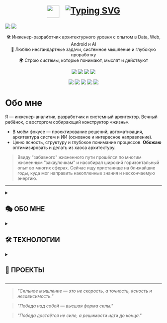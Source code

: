 <h1 align="center"><img src="https://raw.githubusercontent.com/JayantGoel001/JayantGoel001/refs/heads/master/GIF/Hi.gif" width="40px" hight="40px" style="vertical-align:top; margin-right:20px;"/></a><a href="https://git.io/typing-svg"><img src="https://readme-typing-svg.demolab.com?font=Fira+Code&weight=600&size=27&duration=2500&pause=4000&color=F73231&center=true&vCenter=true&height=40&lines=%D0%9F%D1%80%D0%B8%D0%B2%D0%B5%D1%82!+%D0%AF+-+%D0%92%D0%BB%D0%B0%D0%B4%D0%B8%D1%81%D0%BB%D0%B0%D0%B2;%D0%9F%D1%80%D0%B8%D0%B2%D0%B5%D1%82!+%D0%AF+-+What+Is+Love+" alt="Typing SVG" /></a></h1>


<p align="left">
  <a href="mailto:vkuvalin@yandex.ru"><img src="https://img.shields.io/badge/Email-vkuvalin@yandex.ru-dbc72a?style=flat&logo=gmail"/></a>
  <a href="https://t.me/steppz"><img src="https://img.shields.io/badge/Telegram-@Steppz-446b93?style=flat&logo=telegram"/></a>
</p>

<p align="center"">
  🛠 Инженер-разработчик архитектурного уровня с опытом в Data, Web, Android и AI<br/>
  🧩 Люблю нестандартные задачи, системное мышление и глубокую проработку<br/>
  🌍 Строю системы, которые понимают, мыслят и действуют
</p>


<p align="center">
	<img src="https://img.shields.io/badge/Android-Kotlin-6843d4?style=for-the-badge&logo=kotlin"/>
	<img src="https://img.shields.io/badge/AI-GPT-823636?style=for-the-badge&logo=OpenAI"/>
	<img src="https://img.shields.io/badge/Backend-Python-3776ab?style=for-the-badge&logo=python"/>
	<img src="https://img.shields.io/badge/WEB-231d1d?style=for-the-badge&logo=html5&logoColor=orange" />
</p>

<p align="center">
  <img src="https://img.shields.io/badge/🕌 ARCHITECTURE-a23f2d" />
  <img src="https://img.shields.io/badge/🧩 LOGIC--FIRST-032f3e" />
  <img src="https://img.shields.io/badge/🎨 SYSTEM DESIGN-0d1117" />
  <img src="https://img.shields.io/badge/✍️ AI MENTOR-50974f" />
  <img src="https://img.shields.io/badge/🧠 COGNITIVE-582e88" />
</p>



# Обо мне

Я — инженер-аналитик, разработчик и системный архитектор. Вечный ребёнок, с восторгом собирающий конструктор «жизнь».
- В моём фокусе — проектирование решений, автоматизация, архитектура систем и ИИ (основное и интересное направление).  
- Ценю ясность, структуру и глубокое понимание процессов. **Обожаю** оптимизировать и делать из хаоса архитектуру.

> Ввиду "забавного" жизненного пути прошёлся по многим жизненным "закаулочкам" и насобирал широкий горизонтальный опыт во многих сферах.
> Сейчас ищу пристанище на ближайшие годы, куда мог направить накопленные знания и нескончаемую энергию.

---
<details><summary><h2>🎭 ОБО МНЕ</h2></summary>
  <br>
  
  - Разрабатывал сложные enterprise-решения в ВТБ: архитектура, автоматизация, data pipeline'ы
  - Обучался Android-разработке (Kotlin, Jetpack Compose, MVVM, Firebase и др.)
  - Создал **Analyst Machine** — адаптивную мета-когнитивную надстройку над GPT с многуровневой логикой.
  - Люблю нестандартные задачи, системное мышление и глубокую проработку

  > Откуда-то набрался креативности, что по ночам мучает: мозг требует инноваций и оптимизировать что-нибудь - обожаю!   
  > В жизни успел повлиять и поковыряться во всём, что попадало в поле зрения :)

---
</details><details><summary><h2>🛠️ ТЕХНОЛОГИИ</h2></summary>
  
  - **Backend & Data:**  
    `Python`, `SQL`, `PostgreSQL`, `Django`, `Airflow`, `REST API`

  - **Frontend & Web:**  
    `HTML5`, `CSS3`, `JavaScript`, `Django templates`

  - **Android:**  
    `Kotlin`, `Jetpack Compose`, `Android SDK`, `Android Jetpack`, `Clean Architecture`,  
    `MVVM`, `Room`, `Retrofit`, `LiveData`, `Flows`, `Firebase`, `Dagger 2`,  
    `Navigation`, `Animations`, `Services`, `Broadcast Receivers`, `Content Providers`

  - **AI & Cognitive Systems:**  
    `GPT-4`, `Prompt Engineering`, `Cognitive Architecture`, `meta-reasoning`, `logic-first design`, `Markdown`

  - **Automation & Tools:**  
    `Bash`, `PowerShell`, `AutoHotkey`, `Git`, `Swagger`, `Grafana`, `OpenShift`

  - **Web Automation & Scripting:**  
    `urllib`, `http.cookiejar`, `html.parser`, `json`, `re`, `ssl`, `subprocess`, `threading`, `os`, `sys`, `time`, `datetime`

  - **Infrastructure & Environments:**  
    `Unix`, `Linux (RedHat)`, `Windows`,  `Jira`, `Confluence`

---
</details><details><summary><h2>📌 ПРОЕКТЫ</h2></summary>

  ### 🤖 [Analyst Machine](https://github.com/Vkuvalin/Analyst-Machine)
  > Когнитивная модификация ChatGPT, построенная на принципах логики, мета-рефлексии и архитектуры мышления  

  - В основе — фреймворк мышления: маршруты взаимодействия, шаблоны рассуждений,
  контроль логики и смысловой целостности. Система адаптируется под разные типы
  задач (глубокий управляемый анализ, обучение, ресерч), поддерживает стилистические
  режимы, автоматическое форматирование и пошаговую декомпозицию.

  ### 🧠 [BrainStorm](https://github.com/Vkuvalin/BrainStorm) - Android-игра с архитектурой MVP+ и Jetpack Compose. Реплика легенды - BrainWars
  ### 🧩 [AutoHotkey](https://github.com/Vkuvalin/AutoHotkey) - Искренне рекомендую ознакомиться и обуздать - мощный язык для Windows

</details>

---

> _"Сильное мышление — это не скорость, а точность, ясность и независимость."_

> _"Победа над собой — высшая форма силы."_

> _"Победа достаётся не силе, а решимости идти до конца."_
